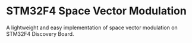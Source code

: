 # STM32F4 Space Vector Modulation
A lightweight and easy implementation of space vector modulation on STM32F4 Discovery Board.
